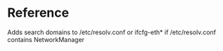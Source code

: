 # Reference
Adds search domains to /etc/resolv.conf or ifcfg-eth* if /etc/resolv.conf contains NetworkManager
